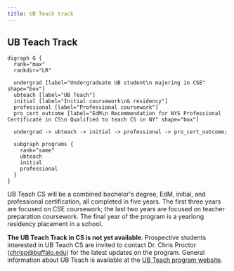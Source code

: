 ```yaml
---
title: UB Teach track
---
```


## UB Teach Track

```{.graphviz caption="The UB Teach Track"}
digraph G {
  rank="max"
  rankdir="LR"

  undergrad [label="Undergraduate UB student\n majoring in CSE" shape="box"]
  ubteach [label="UB Teach"]
  initial [label="Initial coursework\n& residency"]
  professional [label="Professional coursework"]
  pro_cert_outcome [label="EdM\n Recommendation for NYS Professional Certificate in CS\n Qualified to teach CS in NY" shape="box"]

  undergrad -> ubteach -> initial -> professional -> pro_cert_outcome;

  subgraph programs {
    rank="same"
    ubteach
    initial
    professional
  }
}
```

UB Teach CS will be a combined bachelor's degree, EdM, initial, and professional certification, 
all completed in five years. The first three years are focused on CSE coursework; the last two years are 
focused on teacher preparation coursework. The final year of the program is a yearlong residency placement
in a school.

**The UB Teach Track in CS is not yet available**. Prospective students interested in UB Teach CS are 
invited to contact Dr. Chris Proctor ([chrisp@buffalo.edu](mailto:chrisp@buffalo.edu)) for the latest 
updates on the program. General information about UB Teach is available at the 
[UB Teach program website](http://ed.buffalo.edu/academics/ub-teach.html).
